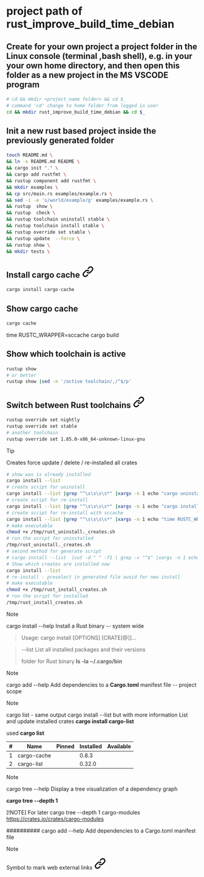 # project path of rust_improve_build_time_debian
<!-- To comply with the format -->
## Create for your own project a project folder in the Linux console (terminal ,bash shell), e.g. in your your own home directory, and then open this folder as a new project in the MS VSCODE program
<!-- To comply with the format -->
```bash <!-- markdownlint-disable-line code-block-style -->
# cd && mkdir <project_name folder> && cd $_
# command 'cd' change to home folder from logged in user
cd && mkdir rust_improve_build_time_debian && cd $_
```
<!-- To comply with the format -->
## Init a new rust based project inside the previously generated folder
<!-- To comply with the format -->
```bash <!-- markdownlint-disable-line code-block-style -->
touch README.md \
&& ln -s README.md README \
&& cargo init "." \
&& cargo add rustfmt \
&& rustup component add rustfmt \
&& mkdir examples \
&& cp src/main.rs examples/example.rs \
&& sed -i -e 's/world/example/g' examples/example.rs \
&& rustup  show \
&& rustup  check \
&& rustup toolchain uninstall stable \
&& rustup toolchain install stable \
&& rustup override set stable \
&& rustup update  --force \
&& rustup show \
&& mkdir tests \

```

## Install cargo cache [![alt text][1]](https://crates.io/crates/cargo-cache)
<!-- keep the format -->
```bash <!-- markdownlint-disable-line code-block-style -->
cargo install cargo-cache
```
<!-- keep the format -->
## Show cargo cache
<!-- keep the format -->
```bash <!-- markdownlint-disable-line code-block-style -->
cargo cache
```
<!-- keep the format -->
time RUSTC_WRAPPER=sccache cargo build

<!-- keep the format -->
## Show which toolchain is active
<!-- keep the format -->
```bash <!-- markdownlint-disable-line code-block-style -->
rustup show
# or better
rustup show |sed -n '/active toolchain/,/^$/p'
```
<!-- keep the format -->
## Switch between Rust toolchains  [![alt text][1]](https://stackoverflow.com/questions/58226545/how-to-switch-between-rust-toolchains)
<!-- keep the format -->
```bash <!-- markdownlint-disable-line code-block-style -->
rustup override set nightly
rustup override set stable
# another toolchain
rustup override set 1.85.0-x86_64-unknown-linux-gnu
```
<!-- keep the format -->
>[!TIP]
>Creates force update / delete / re-installed all crates
<!-- To comply with the format -->
```bash <!-- markdownlint-disable-line code-block-style -->
# show was is already installed
cargo install --list
# create script for uninstall 
cargo install --list |grep "^\s\s\s\s*" |xargs -n 1 echo "cargo uninstall " >/tmp/rust_uninstall_creates.sh
# create script for re-install 
cargo install --list |grep "^\s\s\s\s*" |xargs -n 1 echo "cargo install " >/tmp/rust_install_creates.sh
# create script for re-install with sccache
cargo install --list |grep "^\s\s\s\s*" |xargs -n 1 echo "time RUSTC_WRAPPER=sccache cargo install " >/tmp/rust_install_w_sccache_creates.sh
# make executable
chmod +x /tmp/rust_uninstall._creates.sh 
# run the script for uninstalled
/tmp/rust_uninstall._creates.sh
# second method for generate script
# cargo install --list  |cut -d " " -f1 | grep -v "^$" |xargs -n 1 echo "cargo uninstall "
# Show which creates are installed now
cargo install --list
# re-install - preselect in generated file avoid for new install
# make executable
chmod +x /tmp/rust_install_creates.sh
# run the script for installed
/tmp/rust_install_creates.sh

```
<!-- To comply with the format -->
>[!NOTE]
>cargo install --help
>Install a Rust binary -- system wide
>
<!-- markdownlint-disable MD033 -->
> Usage: cargo install [OPTIONS] [CRATE[@<VER>]]...
<!-- markdownlint-enable MD033 -->
> --list                     List all installed packages and their versions
><!-- keep the format -->
>folder for Rust binary
>**ls -la ~/.cargo/bin**
><!-- keep the format -->
<!-- keep the format -->
>[!NOTE]
>cargo add --help
>Add dependencies to a **Cargo.toml** manifest file -- project scope
><!-- keep the format -->
<!-- keep the format -->
>[!NOTE]
>cargo list - same output cargo install --list but with more information
>List and update installed crates
>**cargo install cargo-list**
>
>used
>**cargo list**
><!-- markdownlint-disable MD058 -->
>|  # | Name        | Pinned | Installed | Available |
>|---:|-------------|--------|-----------|-----------|
>|  1 | cargo-cache |        | 0.8.3     |           |
>|  2 | cargo-list  |        | 0.32.0    |           |
><!-- markdownlint-enable MD058 -->
><!-- keep the format -->
<!-- keep the format -->
>[!NOTE]
>cargo tree --help
>Display a tree visualization of a dependency graph
>
>**cargo tree --depth 1**

[!NOTE] For later
cargo tree --depth 1
cargo-modules https://crates.io/crates/cargo-modules

##########
cargo add --help
Add dependencies to a Cargo.toml manifest file

<!-- keep the format -->
>[!NOTE]
>Symbol to mark web external links [![alt text][1]](./README.md)
<!-- make folder and download the link sign vai curl -->
<!-- mkdir -p img && curl --create-dirs --output-dir img -O  "https://raw.githubusercontent.com/MathiasStadler/link_symbol_svg/refs/heads/main/link_symbol.svg"-->
<!-- Link sign - Don't Found a better way :-( - You know a better method? - send me a email -->
[1]: ./img/link_symbol.svg
